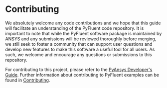 # Contributing

We absolutely welcome any code contributions and we hope that this
guide will facilitate an understanding of the PyFluent code
repository. It is important to note that while the PyFluent software
package is maintained by ANSYS and any submissions will be reviewed
thoroughly before merging, we still seek to foster a community that can
support user questions and develop new features to make this software
a useful tool for all users. As such, we welcome and encourage any
questions or submissions to this repository.

For contributing to this project, please refer to the [PyAnsys Developer's Guide].
Further information about contributing to PyFluent examples can be found in [Contributing].

[PyAnsys Developer's Guide]: https://dev.docs.pyansys.com/index.html
[Contributing]: https://examples.fluent.docs.pyansys.com/version/dev/contributing.html
